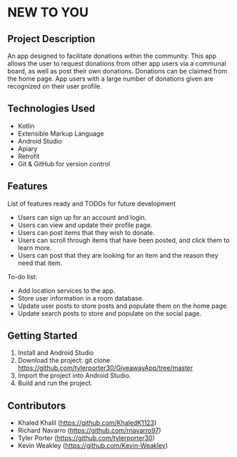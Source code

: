 # NEW TO YOU 

## Project Description
An app designed to facilitate donations within the community. This app allows the user to request donations from other app users via a communal board, as well as post their own donations. Donations can be claimed from the home page. App users with a large number of donations given are recognized on their user profile.

## Technologies Used
* Kotlin 
* Extensible Markup Language 
* Android Studio 
* Apiary
* Retrofit
* Git & GitHub for version control 

## Features
List of features ready and TODOs for future development
* Users can sign up for an account and login.
* Users can view and update their profile page.
* Users can post items that they wish to donate.
* Users can scroll through items that have been posted, and click them to learn more.
* Users can post that they are looking for an item and the reason they need that item.

To-do list:
* Add location services to the app.
* Store user information in a room database.
* Update user posts to store posts and populate them on the home page. 
* Update search posts to store and populate on the social page.  

## Getting Started
1. Install and Android Studio
2. Download the project: git clone https://github.com/tylerporter30/GiveawayApp/tree/master
3. Import the project into Android Studio.
4. Build and run the project.

## Contributors
* Khaled Khalil (https://github.com/KhaledK1123)
* Richard Navarro (https://github.com/rnavarro97)
* Tyler Porter (https://github.com/tylerporter30)
* Kevin Weakley (https://github.com/Kevin-Weakley) 
